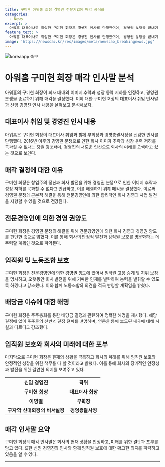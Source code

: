 ```yaml
---
title: 구미현 아워홈 회장 경영권 전문기업에 매각 공식화
categories:
  - News
excerpt: >
  아워홈 대표이사로 취임한 구미현 회장은 경영진 인사를 단행했으며, 경영권 분쟁을 끝내기 위해 매각을 결정했다고 밝혔다. 또한, 임직원 보호와 능력 발휘를 강조하며, 배당금 이슈에 대해 해명했다. 구 회장은 창업주의 정신과 회사 발전을 위해 경영 전문가에게 경영권 이양이 필요하다고 강조했다. 전문경영인이 전문기업으로 경영권을 이양함에 있어 직원들의 고용 승계 및 지위 보장을 약속했다.
feature_text: >
  아워홈 대표이사로 취임한 구미현 회장은 경영진 인사를 단행했으며, 경영권 분쟁을 끝내기 위해 매각을 결정했다고 밝혔다. 또한, 임직원 보호와 능력 발휘를 강조하며, 배당금 이슈에 대해 해명했다. 구 회장은 창업주의 정신과 회사 발전을 위해 경영 전문가에게 경영권 이양이 필요하다고 강조했다. 전문경영인이 전문기업으로 경영권을 이양함에 있어 직원들의 고용 승계 및 지위 보장을 약속했다.
image: 'https://newsdao.kr/res/images/meta/newsdao_breakingnews.jpg'
---
```


<p><img src="https://newsdao.kr/res/images/meta/newsdao_breakingnews.jpg" alt="koreaapp 속보" /></p>

<h1>아워홈 구미현 회장 매각 인사말 분석</h1>

<p data-ke-size="size16">아워홈의 구미현 회장이 회사 대내외 이미지 추락과 성장 동력 저하를 인정하고, 경영권 분쟁을 종료하기 위해 매각을 결정했다. 이에 대한 구미현 회장의 대표이사 취임 인사말과 신임 경영진 인사 내용을 살펴보고 분석해보자.</p>

<h2 data-ke-size="size26">대표이사 취임 및 경영진 인사 내용</h2>

<p data-ke-size="size16">아워홈은 구미현 회장이 대표이사 취임과 함께 부회장과 경영총괄사장을 선임한 인사를 단행했다. 2016년 이후의 경영권 분쟁으로 인한 회사 이미지 추락과 성장 동력 저하를 묵과할 수 없다는 것을 강조하며, 경영진의 새로운 인선으로 회사의 미래를 모색하고 있는 것으로 보인다.</p>

<h2 data-ke-size="size26">매각 결정에 대한 이유</h2>

<p data-ke-size="size16">구미현 회장은 창업주의 정신과 회사 발전을 위해 경영권 분쟁으로 인한 이미지 추락과 성장 저하를 묵과할 수 없다고 언급하고, 이를 해결하기 위해 매각을 결정했다. 이로써 경영권 분쟁의 근본적 해결을 통해 전문경영인에 의한 합리적인 회사 경영과 사업 발전을 지향할 수 있을 것으로 전망된다.</p>

<h2 data-ke-size="size26">전문경영인에 의한 경영 권양도</h2>

<p data-ke-size="size16">구미현 회장은 경영권 분쟁의 해결을 위해 전문경영인에 의한 회사 경영과 경영권 양도를 판단한 것으로 밝혔다. 이를 통해 회사의 안정적 발전과 임직원 보호를 명문화하는 데 주력할 계획인 것으로 파악된다.</p>

<h2 data-ke-size="size26">임직원 및 노동조합 보호</h2>

<p data-ke-size="size16">구미현 회장은 전문경영인에 의한 경영권 양도에 있어서 임직원 고용 승계 및 지위 보장을 명시하고, 오랫동안 회사 발전을 위해 기여한 인재를 발탁하여 능력을 발휘할 수 있도록 하겠다고 강조했다. 이와 함께 노동조합의 의견을 적극 반영할 계획임을 밝혔다.</p>

<h2 data-ke-size="size26">배당금 이슈에 대한 해명</h2>

<p data-ke-size="size16">구미현 회장은 주주총회를 통한 배당금 결정과 관련하여 명확한 해명을 제시했다. 해당 결정에 있어 주주들의 찬반과 결정 절차를 설명하며, 언론을 통해 보도된 내용에 대해 사실과 다르다고 강조했다.</p>

<h2 data-ke-size="size26">임직원 보호와 회사의 미래에 대한 포부</h2>

<p data-ke-size="size16">마지막으로 구미현 회장은 현재의 상황을 극복하고 회사의 미래를 위해 임직원 보호와 안정적인 성장을 위한 책무를 다 할 것이라고 밝혔다. 이를 통해 회사의 장기적인 안정성과 발전을 위한 결연한 의지를 보여주고 있다.</p>

<table>
  <tr>
    <th>신임 경영진</th>
    <th>직위</th>
  </tr>
  <tr>
    <td style="text-align: center; height: 17px;"><b>구미현 회장</b></td>
    <td style="text-align: center; height: 17px;"><b>대표이사 회장</b></td>
  </tr>
  <tr>
    <td style="text-align: center; height: 17px;"><b>이영열</b></td>
    <td style="text-align: center; height: 17px;"><b>부회장</b></td>
  </tr>
  <tr>
    <td style="text-align: center; height: 17px;"><b>구자학 선대회장의 비서실장</b></td>
    <td style="text-align: center; height: 17px;"><b>경영총괄사장</b></td>
  </tr>
</table>

<h2 data-ke-size="size26">매각 인사말 요약</h2>

<p data-ke-size="size16">구미현 회장의 매각 인사말은 회사의 현재 상황을 인정하고, 미래를 위한 결단과 포부를 담고 있다. 또한 신임 경영진의 인사와 함께 임직원 보호에 대한 확고한 의지를 피력하고 있음을 알 수 있다.</p>

<hr>

<p data-ke-size="size16"></p>

